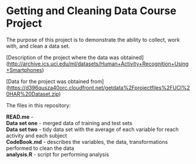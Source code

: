 # Getting and Cleaning Data Course Project

The purpose of this project is to demonstrate the ability to collect, work with, and clean a data set.

[Description of the project where the data was obtained] (http://archive.ics.uci.edu/ml/datasets/Human+Activity+Recognition+Using+Smartphones)

[Data for the project was obtained from] (https://d396qusza40orc.cloudfront.net/getdata%2Fprojectfiles%2FUCI%20HAR%20Dataset.zip)

The files in this repository:

**READ.me** -   
**Data set one** - merged data of training and test sets  
**Data set two** - tidy data set with the average of each variable for reach activity and each subject  
**CodeBook.md** - describes the variables, the data, transformations performed to clean the data  
**analysis.R** - script for performing analysis  

